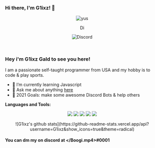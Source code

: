 ### Hi there, I'm G1ixz! 👋
<p align="center"> <img src="https://komarev.com/ghpvc/?username=g1ixz" alt="yus" /> </p>
<p align='center'> <a href="https://discord.gg/chilling">
  <img align="center" alt="Discord Server" width="16px" src="https://cdn.jsdelivr.net/npm/simple-icons@v3/icons/discord.svg" />
</a> </p>

<p align="center"> <img src="https://discord.c99.nl/widget/theme-3/481783822342553601.png" alt="Discord" /> </p>






 
<br />

### Hey i'm G1ixz Gald to see you here! &nbsp;

I am a passionate self-taught programmer from USA and my hobby is to code & play sports.
- 🎂 I’m currently learning Javascript
- 🍣 Ask me about anything [here](https://discord.gg/chilling)
- 🍉 2021 Goals: make some awesome Discord Bots & help others

**Languages and Tools:** &nbsp;
<p align="center">
<img src="https://img.shields.io/badge/Node.JS-black?style=for-the-badge&logo=node.js" />
<img src="https://img.shields.io/badge/-HTML5-black?style=for-the-badge&logo=HTML5" />
<img src="https://img.shields.io/badge/CSS-black?style=for-the-badge&logo=css3&logoColor=#1572B6" />
<img src="https://img.shields.io/badge/Javascript-black?style=for-the-badge&logo=javascript" />
<img src="https://img.shields.io/badge/Font%20Awesome-black?style=for-the-badge&logo=Font%20Awesome" />
</p>
 

<p align="center">
![G1ixz's github stats](https://github-readme-stats.vercel.app/api?username=G1ixz&show_icons=true&theme=radical)
 
 

#### You can dm my on discord at </Boogi.mp4>#0001
